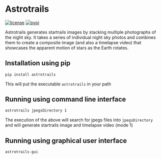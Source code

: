 # Astrotrails
[![license](https://img.shields.io/github/license/theogatsios/astrotrails.svg)](https://github.com/theogatsios/astrotrails/blob/main/LICENSE.txt)
[![pypi](https://shields.io/pypi/v/astrotrails.svg)](https://pypi.org/project/astrotrails/)

Astrotrails generates startrails images by stacking multiple photographs of the night sky.
It takes a series of individual night sky photos and combines them to create a composite image (and also a timelapse video) that showcases the apparent motion of stars as the Earth rotates.

## Installation using pip

```bash
pip install astrotrails
```

This will put the executable `astrotrails` in your path 

## Running using command line interface
```bash
astrotrails jpegsDirectory 1
```
The execution of the above will search for jpegs files into `jpegsDirectory` and will generate startrails image and timelapse video (mode 1)

## Running using graphical user interface
```bash
astrotrails-gui
```

